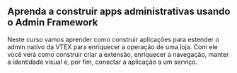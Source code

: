 ## Aprenda a construir apps administrativas usando o Admin Framework

Neste curso vamos aprender como construir aplicações para estender o admin nativo da VTEX para enriquecer a operação de uma loja. Com ele você verá como construir criar a extensão, enriquecer a navegação, manter a identidade visual e, por fim, conectar a aplicação a um serviço.
